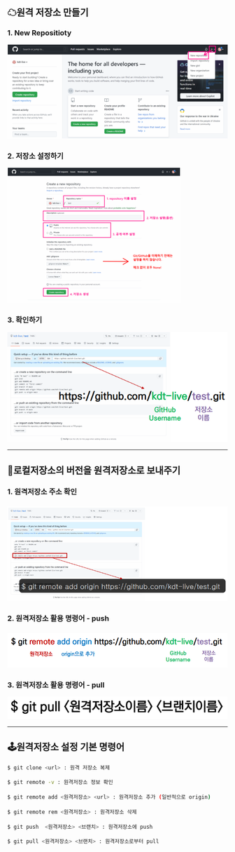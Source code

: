 ## ☁원격 저장소 만들기

### 1. New Repositioty

![git1](Repo.assets/git1.png)

### 2. 저장소 설정하기

![git2](Repo.assets/git2.png)

### 3. 확인하기

![git3](Repo.assets/git3.png)







---



## 📲로컬저장소의 버전을 원격저장소로 보내주기

### 1. 원격저장소 주소 확인

### ![git4](Repo.assets/git4.png)



### 2. 원격저장소 활용 명령어 - push

### ![git5](Repo.assets/git5.png)



### 3. 원격저장소 활용 명령어 - pull

![git6](Repo.assets/git6.png)

---



## 🕹원격저장소 설정 기본 명령어

```bash
$ git clone <url> : 원격 저장소 복제

$ git remote -v : 원격저장소 정보 확인

$ git remote add <원격저장소> <url> : 원격저장소 추가 (일반적으로 origin)

$ git remote rem <원격저장소> : 원격저장소 삭제

$ git push  <원격저장소> <브랜치> : 원격저장소에 push

$ git pull <원격저장소> <브랜치> : 원격저장소로부터 pull
```

